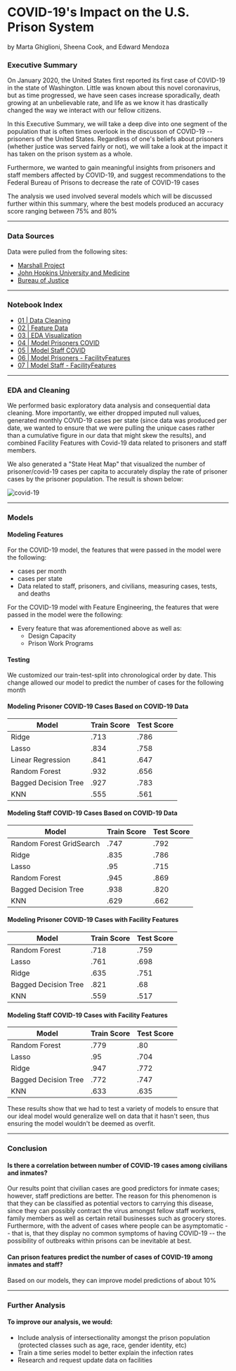 # COVID-19's Impact on the U.S. Prison System

by Marta Ghiglioni, Sheena Cook, and Edward Mendoza 

### Executive Summary

On January 2020, the United States first reported its first case of C0VID-19 in the state of Washington. Little was known about this novel coronavirus, but as time progressed, we have seen cases increase sporadically, death growing at an unbelievable rate, and life as we know it has drastically changed the way we interact with our fellow citizens. 

In this Executive Summary, we will take a deep dive into one segment of the population that is often times overlook in the discusson of COVID-19 -- prisoners of the United States. Regardless of one's beliefs about prisoners (whether justice was served fairly or not), we will take a look at the impact it has taken on the prison system as a whole. 

Furthermore, we wanted to gain meaningful insights from prisoners and staff members affected by COVID-19, and suggest recommendations to the Federal Bureau of Prisons to decrease the rate of COVID-19 cases

The analysis we used involved several models which will be discussed further within this summary, where the best models produced an accuracy score ranging between 75% and 80%

---

### Data Sources
Data were pulled from the following sites:
- [Marshall Project](https://www.themarshallproject.org/2020/05/01/a-state-by-state-look-at-coronavirus-in-prisons)
- [John Hopkins University and Medicine](https://coronavirus.jhu.edu/us-map)
- [Bureau of Justice](www.bjs.gov)

---

### Notebook Index

- [01 | Data Cleaning](https://git.generalassemb.ly/edwardmendoza89/Project_5_shared/blob/master/Marta/01_Data_Cleaning.ipynb)
- [02 | Feature Data](https://git.generalassemb.ly/edwardmendoza89/Project_5_shared/blob/master/Marta/02_Feature_Data.ipynb)
- [03 | EDA Visualization](https://git.generalassemb.ly/edwardmendoza89/Project_5_shared/blob/master/Edward/Revised%20EDA%20for%20Covid-19%20Prison-Civilian%20Data.ipynb)
- [04 | Model Prisoners COVID](https://git.generalassemb.ly/edwardmendoza89/Project_5_shared/blob/master/Sheena/Final/04.1%20Modeling_prisoners_w_deaths.ipynb)
- [05 | Model Staff COVID](https://git.generalassemb.ly/edwardmendoza89/Project_5_shared/blob/master/Sheena/Final/05.1%20Modeling_staff_w_deaths.ipynb)
- [06 | Model Prisoners - FacilityFeatures](https://git.generalassemb.ly/edwardmendoza89/Project_5_shared/blob/master/Marta/06_Model_Prisoners_FacilityFeatures.ipynb)
- [07 | Model Staff - FacilityFeatures](https://git.generalassemb.ly/edwardmendoza89/Project_5_shared/blob/master/Marta/07_Model_Staff_FacilityFeatures.ipynb)

---

### EDA and Cleaning

We performed basic exploratory data analysis and consequential data cleaning. More importantly, we either dropped imputed null values, generated monthly COVID-19 cases per state (since data was produced per date, we wanted to ensure that we were pulling the unique cases rather than a cumulative figure in our data that might skew the results), and combined Facility Features with Covid-19 data related to prisoners and staff members. 

We also generated a "State Heat Map" that visualized the number of prisoner/covid-19 cases per capita to accurately display the rate of prisoner cases by the prisoner population. The result is shown below:

![covid-19](https://git.generalassemb.ly/edwardmendoza89/Project_5_shared/blob/master/Edward/images/covid_19_heatmap.png)

---

### Models

#### Modeling Features

For the COVID-19 model, the features that were passed in the model were the following: 
- cases per month
- cases per state
- Data related to staff, prisoners, and civilians, measuring cases, tests, and deaths

For the COVID-19 model with Feature Engineering, the features that were passed in the model were the following: 
- Every feature that was aforementioned above as well as:
  - Design Capacity
  - Prison Work Programs

#### Testing

We customized our train-test-split into chronological order by date.
This change allowed our model to predict the number of cases for the following month

#### Modeling Prisoner COVID-19 Cases Based on COVID-19 Data

|Model|Train Score|Test Score|
| --- | --- | --- |
|Ridge| .713 | .786 |
|Lasso| .834 | .758 | 
|Linear Regression| .841 | .647 | 
|Random Forest| .932 | .656 | 
|Bagged Decision Tree| .927 | .783 |
|KNN| .555 | .561 | 

#### Modeling Staff COVID-19 Cases Based on COVID-19 Data

|Model|Train Score|Test Score|
| --- | --- | --- |
|Random Forest GridSearch| .747 | .792 |
|Ridge| .835 | .786 |
|Lasso| .95 | .715 | 
|Random Forest| .945 | .869 | 
|Bagged Decision Tree| .938 | .820 |
|KNN| .629 | .662 | 

#### Modeling Prisoner COVID-19 Cases with Facility Features

|Model|Train Score|Test Score|
| --- | --- | --- |
|Random Forest| .718 | .759 |
|Lasso| .761 | .698 | 
|Ridge| .635 | .751 | 
|Bagged Decision Tree| .821 | .68 | 
|KNN| .559 | .517 | 

#### Modeling Staff COVID-19 Cases with Facility Features

|Model|Train Score|Test Score|
| --- | --- | --- |
|Random Forest| .779 | .80 |
|Lasso| .95 | .704 | 
|Ridge| .947 | .772 | 
|Bagged Decision Tree| .772 | .747 | 
|KNN| .633 | .635 | 

These results show that we had to test a variety of models to ensure that our ideal model would generalize well on data that it hasn't seen, thus ensuring the model wouldn't be deemed as overfit. 

---

### Conclusion

#### Is there a correlation between number of COVID-19 cases among civilians and inmates? 

Our results point that civilian cases are good predictors for inmate cases; however, staff predictions are better. The reason for this phenomenon is that they can be classified as potential vectors to carrying this disease, since they can possibly contract the virus amongst fellow staff workers, family members as well as certain retail businesses such as grocery stores. Furthermore, with the advent of cases where people can be asymptomatic -- that is, that they display no common symptoms of having COVID-19 -- the possibility of outbreaks within prisons can be inevitable at best. 

#### Can prison features predict the number of cases of COVID-19 among inmates and staff?

Based on our models, they can improve model predictions of about 10%

---

### Further Analysis

#### To improve our analysis, we would:
- Include analysis of intersectionality amongst the prison population (protected classes such as age, race, gender identity, etc)
- Train a time series model to better explain the infection rates
- Research and request update data on facilities 


